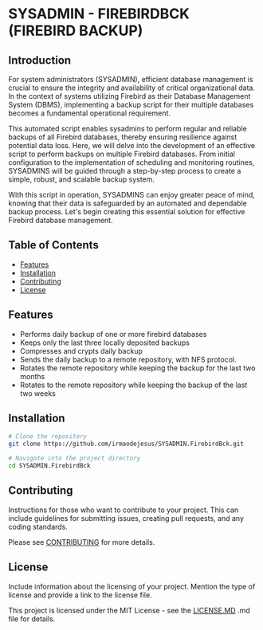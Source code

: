 # SYSADMIN - FIREBIRDBCK (FIREBIRD BACKUP)

## Introduction

For system administrators (SYSADMIN), efficient database management is crucial to ensure the integrity and availability of critical organizational data. In the context of systems utilizing Firebird as their Database Management System (DBMS), implementing a backup script for their multiple databases becomes a fundamental operational requirement.

This automated script enables sysadmins to perform regular and reliable backups of all Firebird databases, thereby ensuring resilience against potential data loss. Here, we will delve into the development of an effective script to perform backups on multiple Firebird databases. From initial configuration to the implementation of scheduling and monitoring routines, SYSADMINS will be guided through a step-by-step process to create a simple, robust, and scalable backup system.

With this script in operation, SYSADMINS can enjoy greater peace of mind, knowing that their data is safeguarded by an automated and dependable backup process. Let's begin creating this essential solution for effective Firebird database management.

## Table of Contents

- [Features](#features)
- [Installation](#installation)
- [Contributing](#contributing)
- [License](#license)

## Features

- Performs daily backup of one or more firebird databases
- Keeps only the last three locally deposited backups
- Compresses and crypts daily backup
- Sends the daily backup to a remote repository, with NFS protocol.
- Rotates the remote repository while keeping the backup for the last two months
- Rotates to the remote repository while keeping the backup of the last two weeks

## Installation

```bash
# Clone the repository
git clone https://github.com/irmaodejesus/SYSADMIN.FirebirdBck.git
```

```bash
# Navigate into the project directory
cd SYSADMIN.FirebirdBck
```

## Contributing

Instructions for those who want to contribute to your project. This can include guidelines for submitting issues, creating pull requests, and any coding standards.

Please see  [CONTRIBUTING](https://github.com/irmaodejesus/SYSADMIN.FirebirdBck/blob/d8346a53c60b7fc8fc1a28178c07ea928b8e02ea/CONTRIBUTING.md)  for more details.

## License

Include information about the licensing of your project. Mention the type of license and provide a link to the license file.

This project is licensed under the MIT License - see the [LICENSE.MD](https://github.com/irmaodejesus/SYSADMIN.FirebirdBck/blob/d8346a53c60b7fc8fc1a28178c07ea928b8e02ea/LICENSE) .md file for details.
